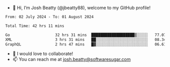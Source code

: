 - 👋 Hi, I’m Josh Beatty (@jbeatty88), welcome to my GitHub profile!

<!--START_SECTION:waka-->

```txt
From: 02 July 2024 - To: 01 August 2024

Total Time: 42 hrs 11 mins

Go                    32 hrs 31 mins  ███████████████████▒░░░░░   77.07 %
XML                   3 hrs 31 mins   ██░░░░░░░░░░░░░░░░░░░░░░░   08.34 %
GraphQL               2 hrs 47 mins   █▓░░░░░░░░░░░░░░░░░░░░░░░   06.61 %
```

<!--END_SECTION:waka-->

- 💞️ I would love to collaborate!
- 📫 You can reach me at josh.beatty@softwaresugar.com

<!---
jbeatty88/jbeatty88 is a ✨ special ✨ repository because its `README.md` (this file) appears on your GitHub profile.
You can click the Preview link to take a look at your changes.
--->
